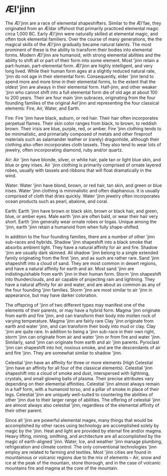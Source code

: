 # Æl'jinn

The Æl'jinn are a race of elemental shapeshifters. Similar to the
Æl'fae, they originated from an Ældar offshoot that primarily
practiced elemental magic circa 1,000 BC. Early Æl'jinn were naturally
skilled at elemental magic, and often took elemental familiers. Over
the course of many generations, the the magical skills of the Æl'jinn
gradually became natural talents. The most prominent of these is the
ability to transform their bodies into elemental forms. Modern Æl'jinn
are humanoid, with strong elemental abilities and the ability to shift
all or part of their form into some element. Most 'jinn retain a
part-human, part-elemental form. Æl'jinn are highly intelligent, and
very long lived. While their human form ages at a slightly reduced
natural rate, 'jinn do not age in their elemental form. Consequently,
elder 'jinn tend to spend more and more time in their elemental forms,
to the extent that the oldest 'jinn are always in their elemental form.
Half-jinn, and other weaker 'jinn who cannot shift into a full
elemental form die of old age at about 100 to 200 years.
Their are four main 'jinn subraces, originating from the four founding
families of the original Ael'jinn and representing the four classical
elements: Fire, Air, Water, and Earth.

Fire: Fire 'jinn have black, auburn, or red hair. Their hair often
incorporates perpetual flames. Their skin color ranges from black, to
brown, to reddish brown. Their irisis are blue, purple, red, or amber.
Fire 'jinn clothing tends to be minimalistic, and primarially composed
of metals and other fireproof materials such as salamander leather or
(rarely) dragonhide, although their clothing also often incorporates
cloth tassels. They also tend to wear lots of jewelry, often
incorporating diamond, ruby and/or quartz.

Air: Air 'jinn have blonde, silver, or white hair, pale tan or light
blue skin, and blue or grey irises. Air 'jinn clothing is primarily
comprised of ornate layered robes, usually with tassels and ribbons
that will float dramatically in the wind. 

Water: Water 'jinn have blond, brown, or red hair, tan skin, and green
or blue irises. Water 'jinn clothing is minimalistic and often
diaphanous. It is usually comprised of cloth that dries quickly. Water
'jinn jewelry often incorporates ocean products such as pearl, abalone,
and coral.

Earth: Earth 'jinn have brown or black skin, brown or black hair, and
green, blue, or amber eyes. Male earth 'jinn are often bald, or wear
their hair very short. Earth 'jinn generally wear ornate robes or
togas. Unique among the 'jinn, earth 'jinn retain a humanoid from when
fully shape-shifted.

In addition to the four founding families, there are a number of other 'jinn sub-races and hybrids.
Shadow 'jinn shapeshift into a black smoke that absorbs ambient light.
They have a natural affinity for air and fire. Shadow 'jinn are usually
dark skinned. 
All shadow 'jinn belong to a single extended family originating from the first 'jinn, and as such are rather rare.
Sand 'jinn shapeshift into a cloud of sand. They are most common in
desert regions, and have a natural affinity for earth and air. Most
sand 'jinn are indistinguishable from earth 'jinn in their human form.
Storm 'jinn shapeshift into thunderclouds, and air capable of
projecting rain and lightning. They have a natural affinity for air and
water, and are about as common as any of the four founding 'jinn
families. Storm 'jinn are most similar to air 'jinn in appearance, but
may have darker coloration.

The offspring of 'jinn of two different types may manifest one of the elements of their parents, or may have a hybrid form.
Magma 'jinn originate from earth and fire 'jinn, and can transform
their body into molten rock of varying temperature. Magma 'jinn are
fairly rare
Clay 'jinn originate from earth and water 'jinn, and can transform their body into mud or clay. Clay 'jinn are quite rare.
In addition to being a 'jinn sub-race in their own right, storm 'jinn
can originate from air and water 'jinn or from fire and water 'jinn.
Similarly, sand 'jinn can originate from earth and air 'jinn parents.
Pyroclast 'jinn can shapeshift into hot, noxious smoke, and are the
descendants of air and fire 'jinn. They are somewhat similar to shadow
'jinn.

Celestial 'jinn have an affinity for three or more elements (High
Celestial 'jinn have an affinity for all four of the classical
elements). Celestial 'jinn shapeshift into a cloud of smoke and dust,
interspersed with lightning, crystals, and small glowing balls of
plasma. Their precise attributes vary depending on their elemental
affinities. Celestial 'jinn almost always remain in a half form, with a
humanoid torso, and a pillar of smoke in place of their legs. Celestial
'jinn are uniquely well-suited to countering the abilities of other
'jinn due to their larger range of abilities. The offering of celestial
'jinn are almost always also celestial 'jinn, regardless of the
elemental affinity of their other parent.

Since all 'jinn are powerful elemental mages, many things that would be
accomplished by other races using technology are accomplished solely by
magic by the 'jinn. Heat and light are provided by eternal fire and/or
magma. Heavy lifting, mining, smithing, and architecture are all
accomplished by the magic of earth-aligned 'jinn. Water, Ice, and
weather 'jinn manage plumbing, refrigeration and climate control. The
only conventional technologies 'jinn employ are related to farming and
textiles. Most 'jinn cities are found in mountainous or volcanic
regions due to the mix of elements &#8211; Air, snow and ice at the peak of
the mountain, stone thorough, and in the case of volcanic mountains
fire and magma at the core of the mountain.
